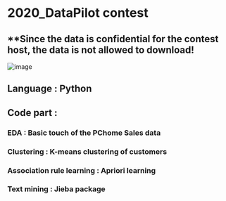 # 2020_DataPilot contest
## **Since the data is confidential for the contest host, the data is not allowed to download!

![image](https://imgur.com/UBXoSos)
## Language : Python

## Code part :
### EDA : Basic touch of the PChome Sales data
### Clustering : K-means clustering of customers
### Association rule learning : Apriori learning
### Text mining : Jieba package

